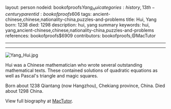 layout: person
nodeid: bookofproofs$Yang_Hui
categories: history,13th-century
parentid: bookofproofs$606
tags: ancient-chinese,chinese,nationality-china,puzzles-and-problems
title: Hui, Yang
born: 1238
died: 1298
description: hui, yang summary
keywords: hui, yang,ancient-chinese,chinese,nationality-china,puzzles-and-problems
references: bookofproofs$6909
contributors: bookofproofs,@MacTutor

---


---

![Yang_Hui.jpg](https://github.com/bookofproofs/bookofproofs.github.io/blob/main/_sources/images/portraits/Yang_Hui.jpg?raw=true)

Hui was a Chinese mathematician who wrote several outstanding mathematical texts. These contained solutions of quadratic equations as well as Pascal's triangle and magic squares.

Born about 1238 Qiantang (now Hangzhou), Chekiang province, China. Died about 1298 China.


View full biography at [MacTutor](https://mathshistory.st-andrews.ac.uk/Biographies/Yang_Hui/).